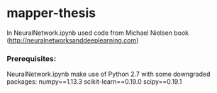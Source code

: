 # mapper-thesis

In NeuralNetwork.ipynb used code from Michael Nielsen book (http://neuralnetworksanddeeplearning.com)

### Prerequisites:

NeuralNetwork.ipynb make use of Python 2.7 with some downgraded packages:
numpy==1.13.3
scikit-learn==0.19.0
scipy==0.19.1
